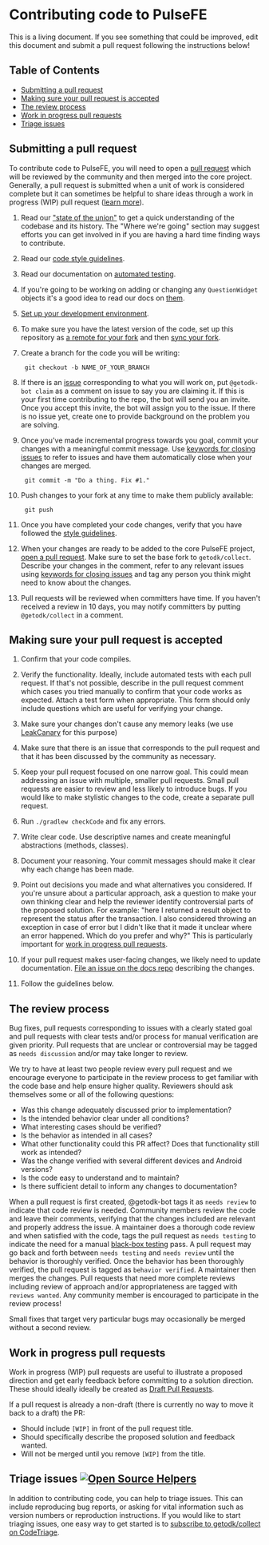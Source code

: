 # Contributing code to PulseFE

This is a living document. If you see something that could be improved, edit this document and submit a pull request following the instructions below!

## Table of Contents
* [Submitting a pull request](#submitting-a-pull-request)
* [Making sure your pull request is accepted](#making-sure-your-pull-request-is-accepted)
* [The review process](#the-review-process)
* [Work in progress pull requests](#work-in-progress-pull-requests)
* [Triage issues](#triage-issues-)

## Submitting a pull request
To contribute code to PulseFE, you will need to open a [pull request](https://help.github.com/articles/about-pull-requests/) which will be reviewed by the community and then merged into the core project. Generally, a pull request is submitted when a unit of work is considered complete but it can sometimes be helpful to share ideas through a work in progress (WIP) pull request ([learn more](#work-in-progress-pull-requests)).

1. Read our ["state of the union"](STATE.md) to get a quick understanding of the codebase and its history. The "Where we're going" section may suggest efforts you can get involved in if you are having a hard time finding ways to contribute.

1. Read our [code style guidelines](CODE-GUIDELINES.md). 

1. Read our documentation on [automated testing](TEST-GUIDELINES.md).

1. If you're going to be working on adding or changing any `QuestionWidget` objects it's a good idea to read our docs on [them](WIDGETS.md).

1. [Set up your development environment](https://github.com/getodk/collect#setting-up-your-development-environment).

1. To make sure you have the latest version of the code, set up this repository as [a remote for your fork](https://help.github.com/articles/configuring-a-remote-for-a-fork/) and then [sync your fork](https://help.github.com/articles/syncing-a-fork/).

1. Create a branch for the code you will be writing:

        git checkout -b NAME_OF_YOUR_BRANCH

1. If there is an [issue](https://github.com/getodk/collect/issues) corresponding to what you will work on, put `@getodk-bot claim` as a comment on issue to say you are claiming it. If this is your first time contributing to the repo, the bot will send you an invite. Once you accept this invite, the bot will assign you to the issue. If there is no issue yet, create one to provide background on the problem you are solving.

1. Once you've made incremental progress towards you goal, commit your changes with a meaningful commit message. Use [keywords for closing issues](https://help.github.com/articles/closing-issues-via-commit-messages/) to refer to issues and have them automatically close when your changes are merged.

        git commit -m "Do a thing. Fix #1."

1. Push changes to your fork at any time to make them publicly available:

        git push

1. Once you have completed your code changes, verify that you have followed the [style guidelines](https://github.com/getodk/collect/blob/master/CONTRIBUTING.md#style-guidelines).

1. When your changes are ready to be added to the core PulseFE project, [open a pull request](https://help.github.com/articles/creating-a-pull-request/). Make sure to set the base fork to `getodk/collect`. Describe your changes in the comment, refer to any relevant issues using [keywords for closing issues](https://help.github.com/articles/closing-issues-via-commit-messages/) and tag any person you think might need to know about the changes.

1. Pull requests will be reviewed when committers have time. If you haven't received a review in 10 days, you may notify committers by putting `@getodk/collect` in a comment.

## Making sure your pull request is accepted
1. Confirm that your code compiles.

1. Verify the functionality. Ideally, include automated tests with each pull request. If that's not possible, describe in the pull request comment which cases you tried manually to confirm that your code works as expected. Attach a test form when appropriate. This form should only include questions which are useful for verifying your change.

1. Make sure your changes don't cause any memory leaks (we use [LeakCanary](https://github.com/square/leakcanary) for this purpose)

1. Make sure that there is an issue that corresponds to the pull request and that it has been discussed by the community as necessary.

1. Keep your pull request focused on one narrow goal. This could mean addressing an issue with multiple, smaller pull requests. Small pull requests are easier to review and less likely to introduce bugs. If you would like to make stylistic changes to the code, create a separate pull request.

1. Run `./gradlew checkCode` and fix any errors.

1. Write clear code. Use descriptive names and create meaningful abstractions (methods, classes).

1. Document your reasoning. Your commit messages should make it clear why each change has been made.

1. Point out decisions you made and what alternatives you considered. If you're unsure about a particular approach, ask a question to make your own thinking clear and help the reviewer identify controversial parts of the proposed solution. For example: "here I returned a result object to represent the status after the transaction. I also considered throwing an exception in case of error but I didn't like that it made it unclear where an error happened. Which do you prefer and why?" This is particularly important for [work in progress pull requests](#work-in-progress-pull-requests).

1. If your pull request makes user-facing changes, we likely need to update documentation. [File an issue on the docs repo](https://github.com/getodk/docs/issues/new) describing the changes.

1. Follow the guidelines below.

## The review process
Bug fixes, pull requests corresponding to issues with a clearly stated goal and pull requests with clear tests and/or process for manual verification are given priority. Pull requests that are unclear or controversial may be tagged as `needs discussion` and/or may take longer to review.

We try to have at least two people review every pull request and we encourage everyone to participate in the review process to get familiar with the code base and help ensure higher quality. Reviewers should ask themselves some or all of the following questions:
- Was this change adequately discussed prior to implementation?
- Is the intended behavior clear under all conditions?
- What interesting cases should be verified?
- Is the behavior as intended in all cases?
- What other functionality could this PR affect? Does that functionality still work as intended?
- Was the change verified with several different devices and Android versions?
- Is the code easy to understand and to maintain?
- Is there sufficient detail to inform any changes to documentation?

When a pull request is first created, @getodk-bot tags it as `needs review` to indicate that code review is needed. Community members review the code and leave their comments, verifying that the changes included are relevant and properly address the issue. A maintainer does a thorough code review and when satisfied with the code, tags the pull request as `needs testing` to indicate the need for a manual [black-box testing](https://en.wikipedia.org/wiki/Black-box_testing) pass. A pull request may go back and forth between `needs testing` and `needs review` until the behavior is thoroughly verified. Once the behavior has been thoroughly verified, the pull request is tagged as `behavior verified`. A maintainer then merges the changes. Pull requests that need more complete reviews including review of approach and/or appropriateness are tagged with `reviews wanted`. Any community member is encouraged to participate in the review process!

Small fixes that target very particular bugs may occasionally be merged without a second review.

## Work in progress pull requests

Work in progress (WIP) pull requests are useful to illustrate a proposed direction and get early feedback before committing to a solution direction. These should ideally ideally be created as [Draft Pull Requests](https://help.github.com/en/articles/about-pull-requests#draft-pull-requests). 

If a pull request is already a non-draft (there is currently no way to move it back to a draft) the PR:
- Should include `[WIP]` in front of the pull request title.
- Should specifically describe the proposed solution and feedback wanted.
- Will not be merged until you remove `[WIP]` from the title.

## Triage issues [![Open Source Helpers](https://www.codetriage.com/getodk/collect/badges/users.svg)](https://www.codetriage.com/getodk/collect)

In addition to contributing code, you can help to triage issues. This can include reproducing bug reports, or asking for vital information such as version numbers or reproduction instructions. If you would like to start triaging issues, one easy way to get started is to [subscribe to getodk/collect on CodeTriage](https://www.codetriage.com/getodk/collect).